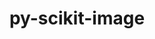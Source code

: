 ---
title: "py-scikit-image"
layout: cache
categories: [package, develop-2025-02-09]
meta: {"versions": ["0.25.1"], "compilers": ["gcc@=11.1.0", "gcc@=11.4.0", "oneapi@=2024.2.1"], "oss": ["ubuntu20.04", "ubuntu22.04"], "platforms": ["linux"], "targets": ["neoverse_v2", "x86_64_v3"], "stacks": ["data-vis-sdk", "e4s", "e4s-neoverse-v2", "e4s-oneapi", "root"], "num_specs": 6, "num_specs_by_stack": {"data-vis-sdk": 1, "root": 6, "e4s-neoverse-v2": 1, "e4s": 2, "e4s-oneapi": 2}}
spec_details: [{"hash": "sm2lixoeqwut5wnaohxm7rawpkhupx3w", "compiler": "gcc@=11.1.0", "versions": ["0.25.1"], "os": "ubuntu20.04", "platform": "linux", "target": "x86_64_v3", "variants": ["build_system=python_pip"], "stacks": ["data-vis-sdk", "root"], "size": "-", "tarball": "https://binaries.spack.io/develop-2025-02-09/build_cache/linux-ubuntu20.04-x86_64_v3/gcc-11.1.0/py-scikit-image-0.25.1/linux-ubuntu20.04-x86_64_v3-gcc-11.1.0-py-scikit-image-0.25.1-sm2lixoeqwut5wnaohxm7rawpkhupx3w.spack"}, {"hash": "pb3ngg6ewtbkiqlyw7xnzezcley4vp2c", "compiler": "gcc@=11.4.0", "versions": ["0.25.1"], "os": "ubuntu22.04", "platform": "linux", "target": "neoverse_v2", "variants": ["build_system=python_pip"], "stacks": ["root", "e4s-neoverse-v2"], "size": "-", "tarball": "https://binaries.spack.io/develop-2025-02-09/build_cache/linux-ubuntu22.04-neoverse_v2/gcc-11.4.0/py-scikit-image-0.25.1/linux-ubuntu22.04-neoverse_v2-gcc-11.4.0-py-scikit-image-0.25.1-pb3ngg6ewtbkiqlyw7xnzezcley4vp2c.spack"}, {"hash": "frdyth4phl7caxu5vfit2rcbdq37jpin", "compiler": "gcc@=11.4.0", "versions": ["0.25.1"], "os": "ubuntu22.04", "platform": "linux", "target": "x86_64_v3", "variants": ["build_system=python_pip"], "stacks": ["root", "e4s"], "size": "-", "tarball": "https://binaries.spack.io/develop-2025-02-09/build_cache/linux-ubuntu22.04-x86_64_v3/gcc-11.4.0/py-scikit-image-0.25.1/linux-ubuntu22.04-x86_64_v3-gcc-11.4.0-py-scikit-image-0.25.1-frdyth4phl7caxu5vfit2rcbdq37jpin.spack"}, {"hash": "bli7dt6zyfs5wyw64nfqoliebbl75wcl", "compiler": "gcc@=11.4.0", "versions": ["0.25.1"], "os": "ubuntu22.04", "platform": "linux", "target": "x86_64_v3", "variants": ["build_system=python_pip"], "stacks": ["root", "e4s"], "size": "-", "tarball": "https://binaries.spack.io/develop-2025-02-09/build_cache/linux-ubuntu22.04-x86_64_v3/gcc-11.4.0/py-scikit-image-0.25.1/linux-ubuntu22.04-x86_64_v3-gcc-11.4.0-py-scikit-image-0.25.1-bli7dt6zyfs5wyw64nfqoliebbl75wcl.spack"}, {"hash": "5pn3qrjk2gcrwnhrlh4hl2ahkym6u6xg", "compiler": "oneapi@=2024.2.1", "versions": ["0.25.1"], "os": "ubuntu22.04", "platform": "linux", "target": "x86_64_v3", "variants": ["build_system=python_pip"], "stacks": ["e4s-oneapi", "root"], "size": "-", "tarball": "https://binaries.spack.io/develop-2025-02-09/build_cache/linux-ubuntu22.04-x86_64_v3/oneapi-2024.2.1/py-scikit-image-0.25.1/linux-ubuntu22.04-x86_64_v3-oneapi-2024.2.1-py-scikit-image-0.25.1-5pn3qrjk2gcrwnhrlh4hl2ahkym6u6xg.spack"}, {"hash": "pddv5r76xfy6tvb7fl2iv5q3vss7l5cb", "compiler": "oneapi@=2024.2.1", "versions": ["0.25.1"], "os": "ubuntu22.04", "platform": "linux", "target": "x86_64_v3", "variants": ["build_system=python_pip"], "stacks": ["e4s-oneapi", "root"], "size": "-", "tarball": "https://binaries.spack.io/develop-2025-02-09/build_cache/linux-ubuntu22.04-x86_64_v3/oneapi-2024.2.1/py-scikit-image-0.25.1/linux-ubuntu22.04-x86_64_v3-oneapi-2024.2.1-py-scikit-image-0.25.1-pddv5r76xfy6tvb7fl2iv5q3vss7l5cb.spack"}]
---